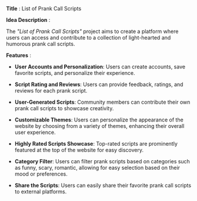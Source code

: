 
**Title** : List of Prank Call Scripts

**Idea Description** :

The *"List of Prank Call Scripts"* project aims to create a platform where users can access and contribute to a collection of light-hearted and humorous prank call scripts. 

**Features** :

- **User Accounts  and Personalization**: Users can create accounts, save favorite scripts, and personalize their experience.

- **Script Rating and Reviews**: Users can provide feedback, ratings, and reviews for each prank script.

- **User-Generated Scripts**: Community members can contribute their own prank call scripts to showcase creativity.

- **Customizable Themes**: Users can personalize the appearance of the website by choosing from a variety of themes, enhancing their overall user experience.

- **Highly Rated Scripts Showcase**: Top-rated scripts are prominently featured at the top of the website for easy discovery.

- **Category Filter**: Users can filter prank scripts based on categories such as funny, scary, romantic, allowing for easy selection based on their mood or preferences.

- **Share the Scripts**: Users can easily share their favorite prank call scripts to external platforms. 